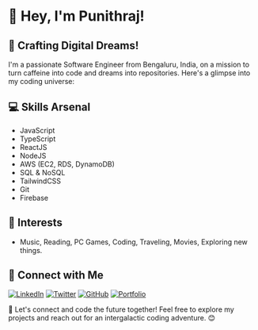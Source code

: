 # 👋 Hey, I'm Punithraj!

## 🚀 Crafting Digital Dreams!

I'm a passionate Software Engineer from Bengaluru, India, on a mission to turn caffeine into code and dreams into repositories. Here's a glimpse into my coding universe:

## 💻 Skills Arsenal

- JavaScript 
- TypeScript 
- ReactJS 
- NodeJS 
- AWS (EC2, RDS, DynamoDB) 
- SQL & NoSQL 
- TailwindCSS 
- Git 
- Firebase 

## 🌈 Interests

- Music, Reading, PC Games, Coding, Traveling, Movies, Exploring new things.

## 🔗 Connect with Me

[![LinkedIn](https://www.google.com/url?sa=i&url=https%3A%2F%2Ftwitter.com%2FLinkedIn&psig=AOvVaw0sMtj_55sCGtcOB3Jd4dV2&ust=1701325059692000&source=images&cd=vfe&opi=89978449&ved=0CBIQjRxqFwoTCOCb4vDH6IIDFQAAAAAdAAAAABAE)](https://www.linkedin.com/in/your-linkedin-profile)
[![Twitter](icons/twitter.png)](https://twitter.com/your-twitter-handle)
[![GitHub](icons/github.png)](https://github.com/your-github-username)
[![Portfolio](icons/portfolio.png)](https://your-portfolio-link.com)

🚀 Let's connect and code the future together! Feel free to explore my projects and reach out for an intergalactic coding adventure. 😊
